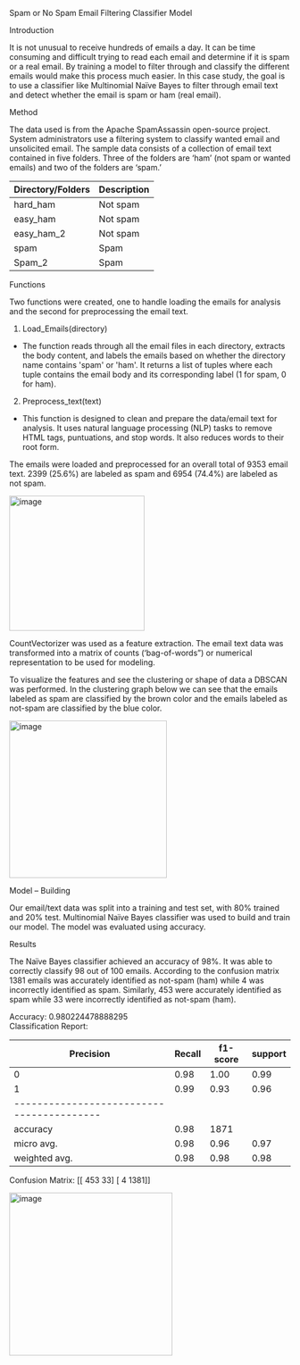 Spam or No Spam Email Filtering Classifier Model

Introduction

It is not unusual to receive hundreds of emails a day. It can be time consuming and difficult trying to read each email and determine if it is spam or a real email. By training a model to filter through and classify the different emails would make this process much easier. In this case study, the goal is to use a classifier like Multinomial Naïve Bayes to filter through email text and detect whether the email is spam or ham (real email).

Method

The data used is from the Apache SpamAssassin open-source project. System administrators use a filtering system to classify wanted email and unsolicited email. The sample data consists of a collection of email text contained in five folders. Three of the folders are ‘ham’ (not spam or wanted emails) and two of the folders are ‘spam.’ 

| Directory/Folders |	Description |
| ----------------- | ----------- |
| hard_ham |	Not spam |
| easy_ham |	Not spam |
| easy_ham_2 |	Not spam |
| spam |	Spam |
| Spam_2 |	Spam |

Functions

Two functions were created, one to handle loading the emails for analysis and the second for preprocessing the email text. 

1.	Load_Emails(directory)
-	The function reads through all the email files in each directory, extracts the body content, and labels the emails based on whether the directory name contains 'spam' or 'ham'. It returns a list of tuples where each tuple contains the email body and its corresponding label (1 for spam, 0 for ham).

2.	Preprocess_text(text)
-	This function is designed to clean and prepare the data/email text for analysis. It uses natural language processing (NLP) tasks to remove HTML tags, puntuations, and stop words. It also reduces words to their root form.



The emails were loaded and preprocessed for an overall total of 9353 email text. 2399 (25.6%) are labeled as spam and 6954 (74.4%) are labeled as not spam.  

<img width="242" alt="image" src="https://github.com/user-attachments/assets/f1dc57aa-81ca-4d80-ac94-48f923268004" />



CountVectorizer was used as a feature extraction. The email text data was transformed into a matrix of counts (‘bag-of-words”) or numerical representation to be used for modeling.  

To visualize the features and see the clustering or shape of data a DBSCAN was performed. In the clustering graph below we can see that the emails labeled as spam are classified by the brown color and the emails labeled as not-spam are classified by the blue color.


<img width="282" alt="image" src="https://github.com/user-attachments/assets/79e64598-fe92-4a40-b6b6-d80c274ce436" />


 

Model – Building

Our email/text data was split into a training and test set, with 80% trained and 20% test. 
Multinomial Naïve Bayes classifier was used to build and train our model. The model was evaluated using accuracy.

Results

The Naïve Bayes classifier achieved an accuracy of 98%. It was able to correctly classify 98 out of 100 emails. According to the confusion matrix 1381 emails was accurately identified as not-spam (ham) while 4 was incorrectly identified as spam. Similarly, 453 were accurately identified as spam while 33 were incorrectly identified as not-spam (ham). 

Accuracy: 0.980224478888295  
Classification Report:

 | Precision | Recall | f1-score | support |
 | --------- | ------ | -------- | ------- |
| 0 | 0.98 | 1.00 | 0.99 | 1385 |
| 1 | 0.99 | 0.93 | 0.96 | 486 |
| -----------------------------------------|
| accuracy    |  0.98 | 1871 |
| micro avg. | 0.98 | 0.96 | 0.97 | 1871 |
| weighted avg. | 0.98 | 0.98 | 0.98 | 1871 |




Confusion Matrix:
 [[ 453   33]
 [   4 1381]]

<img width="292" alt="image" src="https://github.com/user-attachments/assets/0103a891-69af-44d5-8a0c-6210fee00f15" />



